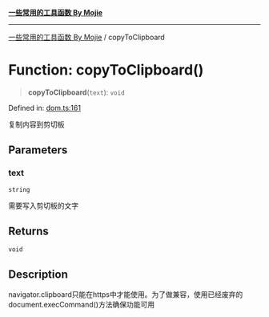 [**一些常用的工具函数 By Mojie**](../README.md)

***

[一些常用的工具函数 By Mojie](../globals.md) / copyToClipboard

# Function: copyToClipboard()

> **copyToClipboard**(`text`): `void`

Defined in: [dom.ts:161](https://github.com/mojiefong/utils/blob/835f9f080ca618c45c936acaa9a99d1df0257c97/src/dom.ts#L161)

复制内容到剪切板

## Parameters

### text

`string`

需要写入剪切板的文字

## Returns

`void`

## Description

navigator.clipboard只能在https中才能使用。为了做兼容，使用已经废弃的document.execCommand()方法确保功能可用

